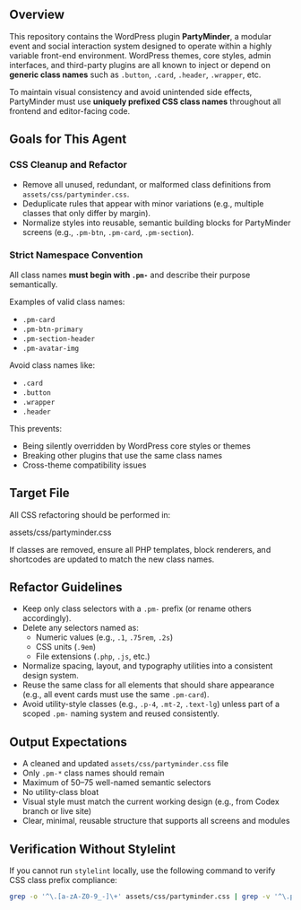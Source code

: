 ## Overview

This repository contains the WordPress plugin **PartyMinder**, a modular event and social interaction system designed to operate within a highly variable front-end environment. WordPress themes, core styles, admin interfaces, and third-party plugins are all known to inject or depend on **generic class names** such as `.button`, `.card`, `.header`, `.wrapper`, etc.

To maintain visual consistency and avoid unintended side effects, PartyMinder must use **uniquely prefixed CSS class names** throughout all frontend and editor-facing code.

## Goals for This Agent

### CSS Cleanup and Refactor

- Remove all unused, redundant, or malformed class definitions from `assets/css/partyminder.css`.
- Deduplicate rules that appear with minor variations (e.g., multiple classes that only differ by margin).
- Normalize styles into reusable, semantic building blocks for PartyMinder screens (e.g., `.pm-btn`, `.pm-card`, `.pm-section`).

### Strict Namespace Convention

All class names **must begin with `.pm-`** and describe their purpose semantically.

Examples of valid class names:
- `.pm-card`
- `.pm-btn-primary`
- `.pm-section-header`
- `.pm-avatar-img`

Avoid class names like:
- `.card`
- `.button`
- `.wrapper`
- `.header`

This prevents:
- Being silently overridden by WordPress core styles or themes
- Breaking other plugins that use the same class names
- Cross-theme compatibility issues

## Target File

All CSS refactoring should be performed in:

assets/css/partyminder.css


If classes are removed, ensure all PHP templates, block renderers, and shortcodes are updated to match the new class names.

## Refactor Guidelines

- Keep only class selectors with a `.pm-` prefix (or rename others accordingly).
- Delete any selectors named as:
  - Numeric values (e.g., `.1`, `.75rem`, `.2s`)
  - CSS units (`.9em`)
  - File extensions (`.php`, `.js`, etc.)
- Normalize spacing, layout, and typography utilities into a consistent design system.
- Reuse the same class for all elements that should share appearance (e.g., all event cards must use the same `.pm-card`).
- Avoid utility-style classes (e.g., `.p-4`, `.mt-2`, `.text-lg`) unless part of a scoped `.pm-` naming system and reused consistently.

## Output Expectations

- A cleaned and updated `assets/css/partyminder.css` file
- Only `.pm-*` class names should remain
- Maximum of 50–75 well-named semantic selectors
- No utility-class bloat
- Visual style must match the current working design (e.g., from Codex branch or live site)
- Clear, minimal, reusable structure that supports all screens and modules

## Verification Without Stylelint

If you cannot run `stylelint` locally, use the following command to verify CSS class prefix compliance:

```bash
grep -o '^\.[a-zA-Z0-9_-]\+' assets/css/partyminder.css | grep -v '^\.pm-' | sort | uniq

